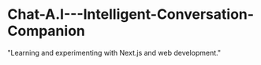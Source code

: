 # Chat-A.I---Intelligent-Conversation-Companion
"Learning and experimenting with Next.js and web development."
